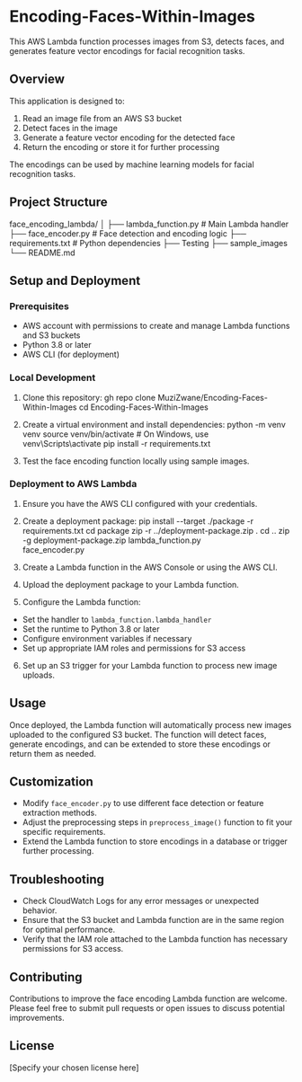 # Encoding-Faces-Within-Images

This AWS Lambda function processes images from S3, detects faces, and generates feature vector encodings for facial recognition tasks.

## Overview

This application is designed to:
1. Read an image file from an AWS S3 bucket
2. Detect faces in the image
3. Generate a feature vector encoding for the detected face
4. Return the encoding or store it for further processing

The encodings can be used by machine learning models for facial recognition tasks.

## Project Structure

face_encoding_lambda/
│
├── lambda_function.py  # Main Lambda handler
├── face_encoder.py     # Face detection and encoding logic
├── requirements.txt    # Python dependencies
├── Testing
├── sample_images
└── README.md 


## Setup and Deployment

### Prerequisites

- AWS account with permissions to create and manage Lambda functions and S3 buckets
- Python 3.8 or later
- AWS CLI (for deployment)

### Local Development

1. Clone this repository:
   gh repo clone MuziZwane/Encoding-Faces-Within-Images
   cd Encoding-Faces-Within-Images

2. Create a virtual environment and install dependencies:
   python -m venv venv
   source venv/bin/activate  # On Windows, use         
   venv\Scripts\activate
   pip install -r requirements.txt

3. Test the face encoding function locally using sample images.

### Deployment to AWS Lambda

1. Ensure you have the AWS CLI configured with your credentials.

2. Create a deployment package:
   pip install --target ./package -r requirements.txt
   cd package
   zip -r ../deployment-package.zip .
   cd ..
   zip -g deployment-package.zip lambda_function.py   
   face_encoder.py

3. Create a Lambda function in the AWS Console or using the AWS CLI.

4. Upload the deployment package to your Lambda function.

5. Configure the Lambda function:
- Set the handler to `lambda_function.lambda_handler`
- Set the runtime to Python 3.8 or later
- Configure environment variables if necessary
- Set up appropriate IAM roles and permissions for S3 access

6. Set up an S3 trigger for your Lambda function to process new image uploads.

## Usage

Once deployed, the Lambda function will automatically process new images uploaded to the configured S3 bucket. The function will detect faces, generate encodings, and can be extended to store these encodings or return them as needed.

## Customization

- Modify `face_encoder.py` to use different face detection or feature extraction methods.
- Adjust the preprocessing steps in `preprocess_image()` function to fit your specific requirements.
- Extend the Lambda function to store encodings in a database or trigger further processing.

## Troubleshooting

- Check CloudWatch Logs for any error messages or unexpected behavior.
- Ensure that the S3 bucket and Lambda function are in the same region for optimal performance.
- Verify that the IAM role attached to the Lambda function has necessary permissions for S3 access.

## Contributing

Contributions to improve the face encoding Lambda function are welcome. Please feel free to submit pull requests or open issues to discuss potential improvements.

## License

[Specify your chosen license here]